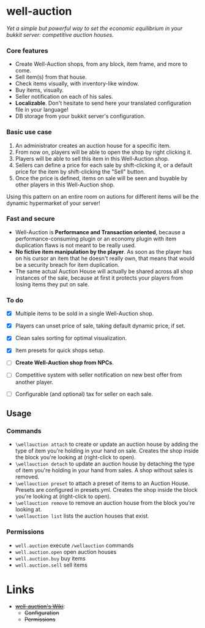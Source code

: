 well-auction
============

*Yet a simple but powerful way to set the economic equilibrium in your bukkit server: competitive auction houses.*

### Core features

* Create Well-Auction shops, from any block, item frame, and more to come.
* Sell item(s) from that house.
* Check items visually, with inventory-like window.
* Buy items, visually.
* Seller notification on each of his sales.
* **Localizable**. Don't hesitate to send here your translated configuration file in your language!
* DB storage from your bukkit server's configuration.

### Basic use case

1. An administrator creates an auction house for a specific item.
2. From now on, players will be able to open the shop by right clicking it.
3. Players will be able to sell this item in this Well-Auction shop.
4. Sellers can define a price for each sale by shift-clicking it, or a default price for the item by shift-clicking the "Sell" button.
5. Once the price is defined, items on sale will be seen and buyable by other players in this Well-Auction shop.

Using this pattern on an entire room on autions for different items will be the dynamic hypermarket of your server!

### Fast and secure

* Well-Auction is **Performance and Transaction oriented**, because a performance-consuming plugin or an economy plugin with item duplication flaws is not meant to be really used.
* **No fictive item manipulation by the player**. As soon as the player has on his cursor an item that he doesn't really own, that means that would be a security breach for item duplication.
* The same actual Auction House will actually be shared across all shop instances of the sale, because at first it protects your players from losing items they put on sale.

### To do

* [x] Multiple items to be sold in a single Well-Auction shop.
* [x] Players can unset price of sale, taking default dynamic price, if set.
* [x] Clean sales sorting for optimal visualization.
* [x] Item presets for quick shops setup.
* [ ] **Create Well-Auction shop from NPCs**.
* [ ] Competitive system with seller notification on new best offer from another player.
* [ ] Configurable (and optional) tax for seller on each sale.


## Usage

### Commands

* `\wellauction attach` to create or update an auction house by adding the type of item you're holding in your hand on sale. Creates the shop inside the block you're looking at (right-click to open).
* `\wellauction detach` to update an auction house by detaching the type of item you're holding in your hand from sales. A shop without sales is removed.
* `\wellauction preset` to attach a preset of items to an Auction House. Presets are configured in presets.yml. Creates the shop inside the block you're looking at (right-click to open).
* `\wellauction remove` to remove an auction house from the block you're looking at.
* `\wellauction list` lists the auction houses that exist.

### Permissions

* `well.auction` execute `/wellauction` commands
* `well.auction.open` open auction houses
* `well.auction.buy` buy items
* `well.auction.sell` sell items

# Links

* [~~well-auction's Wiki~~](https://github.com/blint6/well-auction/wiki):
  * ~~Configuration~~
  * ~~Permissions~~